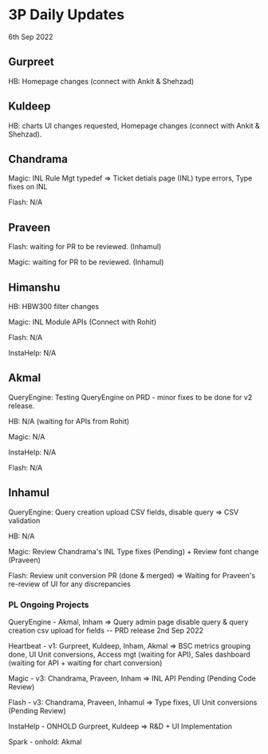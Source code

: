# 3P Daily Updates
6th Sep 2022

## Gurpreet
HB: Homepage changes (connect with Ankit & Shehzad)

## Kuldeep
HB: charts UI changes requested, Homepage changes (connect with Ankit & Shehzad).

## Chandrama
Magic: INL Rule Mgt typedef => Ticket detials page (INL) type errors, Type fixes on INL

Flash: N/A

## Praveen
Flash: waiting for PR to be reviewed. (Inhamul)

Magic: waiting for PR to be reviewed. (Inhamul)

## Himanshu
HB: HBW300 filter changes

Magic: INL Module APIs (Connect with Rohit)

Flash: N/A

InstaHelp: N/A

## Akmal
QueryEngine: Testing QueryEngine on PRD - minor fixes to be done for v2 release.

HB: N/A (waiting for APIs from Rohit)

Magic: N/A

InstaHelp: N/A

Flash: N/A

## Inhamul
QueryEngine: Query creation upload CSV fields, disable query => CSV validation

HB: N/A

Magic: Review Chandrama's INL Type fixes (Pending) + Review font change (Praveen)

Flash: Review unit conversion PR (done & merged) => Waiting for Praveen's re-review of UI for any discrepancies


### PL Ongoing Projects
QueryEngine - Akmal, Inham => Query admin page disable query & query creation csv upload for fields -- PRD release 2nd Sep 2022

Heartbeat - v1: Gurpreet, Kuldeep, Inham, Akmal => BSC metrics grouping done, UI Unit conversions, Access mgt (waiting for API), Sales dashboard (waiting for API + waiting for chart conversion)

Magic - v3: Chandrama, Praveen, Inham => INL API Pending (Pending Code Review)

Flash - v3: Chandrama, Praveen, Inhamul => Type fixes, UI Unit conversions (Pending Review)

InstaHelp - ONHOLD Gurpreet, Kuldeep => R&D + UI Implementation

Spark - onhold: Akmal
